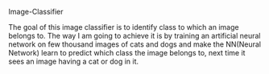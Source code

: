 Image-Classifier

The goal of this image classifier is to identify class to which an image belongs to. The way I am going to achieve it is by training 
an artificial neural network on few thousand images of cats and dogs and make the NN(Neural Network) learn to predict which class 
the image belongs to, next time it sees an image having a cat or dog in it.
